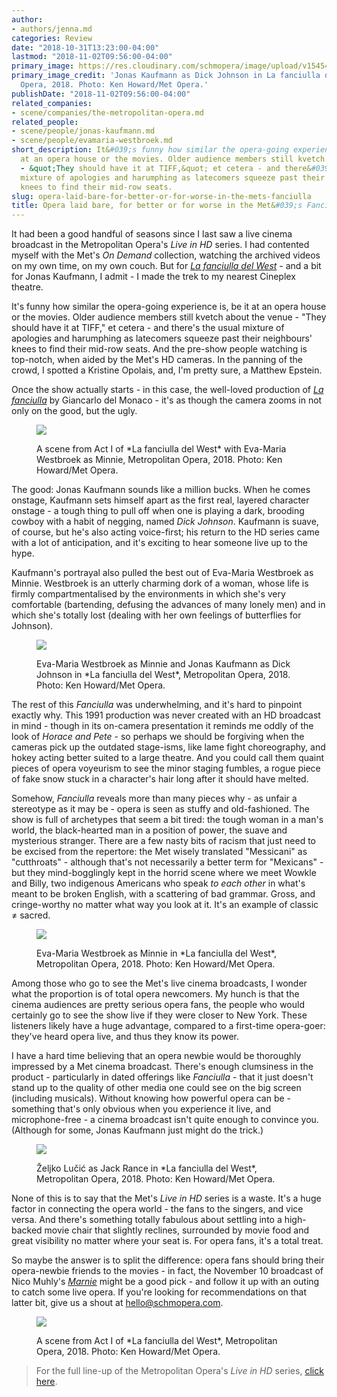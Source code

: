 ```yaml
---
author:
- authors/jenna.md
categories: Review
date: "2018-10-31T13:23:00-04:00"
lastmod: "2018-11-02T09:56:00-04:00"
primary_image: https://res.cloudinary.com/schmopera/image/upload/v1545409169/media/webhook-uploads/1541012736000/sq_KLH3942a.jpg.jpg
primary_image_credit: 'Jonas Kaufmann as Dick Johnson in La fanciulla del West, Metropolitan
  Opera, 2018. Photo: Ken Howard/Met Opera.'
publishDate: "2018-11-02T09:56:00-04:00"
related_companies:
- scene/companies/the-metropolitan-opera.md
related_people:
- scene/people/jonas-kaufmann.md
- scene/people/evamaria-westbroek.md
short_description: It&#039;s funny how similar the opera-going experience is, be it
  at an opera house or the movies. Older audience members still kvetch about the venue
  - &quot;They should have it at TIFF,&quot; et cetera - and there&#039;s the usual
  mixture of apologies and harumphing as latecomers squeeze past their neighbours&#039;
  knees to find their mid-row seats.
slug: opera-laid-bare-for-better-or-for-worse-in-the-mets-fanciulla
title: Opera laid bare, for better or for worse in the Met&#039;s Fanciulla
---
```


It had been a good handful of seasons since I last saw a live cinema broadcast in the Metropolitan Opera's *Live in HD* series. I had contented myself with the Met's *On Demand* collection, watching the archived videos on my own time, on my own couch. But for [*La fanciulla del West*](https://www.metopera.org/season/2018-19-season/la-fanciulla-del-west/) - and a bit for Jonas Kaufmann, I admit - I made the trek to my nearest Cineplex theatre.

It's funny how similar the opera-going experience is, be it at an opera house or the movies. Older audience members still kvetch about the venue - "They should have it at TIFF," et cetera - and there's the usual mixture of apologies and harumphing as latecomers squeeze past their neighbours' knees to find their mid-row seats. And the pre-show people watching is top-notch, when aided by the Met's HD cameras. In the panning of the crowd, I spotted a Kristine Opolais, and, I'm pretty sure, a Matthew Epstein. 

Once the show actually starts - in this case, the well-loved production of [*La fanciulla*](https://www.metopera.org/season/2018-19-season/la-fanciulla-del-west/) by Giancarlo del Monaco - it's as though the camera zooms in not only on the good, but the ugly.

<figure data-type="image">

![](https://res.cloudinary.com/schmopera/image/upload/v1545409169/media/webhook-uploads/1541013037370/FAN_3491a.jpg.jpg)
<figcaption>A scene from Act I of *La fanciulla del West* with Eva-Maria Westbroek as Minnie, Metropolitan Opera, 2018. Photo: Ken Howard/Met Opera.</figcaption>
</figure>

The good: Jonas Kaufmann sounds like a million bucks. When he comes onstage, Kaufmann sets himself apart as the first real, layered character onstage - a tough thing to pull off when one is playing a dark, brooding cowboy with a habit of negging, named *Dick Johnson*. Kaufmann is suave, of course, but he's also acting voice-first; his return to the HD series came with a lot of anticipation, and it's exciting to hear someone live up to the hype.

Kaufmann's portrayal also pulled the best out of Eva-Maria Westbroek as Minnie. Westbroek is an utterly charming dork of a woman, whose life is firmly compartmentalised by the environments in which she's very comfortable (bartending, defusing the advances of many lonely men) and in which she's totally lost (dealing with her own feelings of butterflies for Johnson).

<figure data-type="image">

![](https://res.cloudinary.com/schmopera/image/upload/v1545409169/media/webhook-uploads/1541012874032/_KLH4213a.jpg.jpg)
<figcaption>Eva-Maria Westbroek as Minnie and Jonas Kaufmann as Dick Johnson in *La fanciulla del West*, Metropolitan Opera, 2018. Photo: Ken Howard/Met Opera.</figcaption>
</figure>

The rest of this *Fanciulla* was underwhelming, and it's hard to pinpoint exactly why. This 1991 production was never created with an HD broadcast in mind - though in its on-camera presentation it reminds me oddly of the look of *Horace and Pete* - so perhaps we should be forgiving when the cameras pick up the outdated stage-isms, like lame fight choreography, and hokey acting better suited to a large theatre. And you could call them quaint pieces of opera voyeurism to see the minor staging fumbles, a rogue piece of fake snow stuck in a character's hair long after it should have melted.

Somehow, *Fanciulla* reveals more than many pieces why - as unfair a stereotype as it may be - opera is seen as stuffy and old-fashioned. The show is full of archetypes that seem a bit tired: the tough woman in a man's world, the black-hearted man in a position of power, the suave and mysterious stranger. There are a few nasty bits of racism that just need to be excised from the repertore: the Met wisely translated "Messicani" as "cutthroats" - although that's not necessarily a better term for "Mexicans" - but they mind-bogglingly kept in the horrid scene where we meet Wowkle and Billy, two indigenous Americans who speak *to each other* in what's meant to be broken English, with a scattering of bad grammar. Gross, and cringe-worthy no matter what way you look at it. It's an example of classic ≠ sacred.

<figure data-type="image">

![](https://res.cloudinary.com/schmopera/image/upload/v1545409169/media/webhook-uploads/1541012885011/FAN_3251a.jpg.jpg)
<figcaption>Eva-Maria Westbroek as Minnie in *La fanciulla del West*, Metropolitan Opera, 2018. Photo: Ken Howard/Met Opera.</figcaption>
</figure>

Among those who go to see the Met's live cinema broadcasts, I wonder what the proportion is of total opera newcomers. My hunch is that the cinema audiences are pretty serious opera fans, the people who would certainly go to see the show live if they were closer to New York. These listeners likely have a huge advantage, compared to a first-time opera-goer: they've heard opera live, and thus they know its power.

I have a hard time believing that an opera newbie would be thoroughly impressed by a Met cinema broadcast. There's enough clumsiness in the product - particularly in dated offerings like *Fanciulla* - that it just doesn't stand up to the quality of other media one could see on the big screen (including musicals). Without knowing how powerful opera can be - something that's only obvious when you experience it live, and microphone-free - a cinema broadcast isn't quite enough to convince you. (Although for some, Jonas Kaufmann just might do the trick.)

<figure data-type="image">

![](https://res.cloudinary.com/schmopera/image/upload/v1545409169/media/webhook-uploads/1541012891479/FAN_4646a.jpg.jpg)
<figcaption>Željko Lučić as Jack Rance in *La fanciulla del West*, Metropolitan Opera, 2018. Photo: Ken Howard/Met Opera.</figcaption>
</figure>

None of this is to say that the Met's *Live in HD* series is a waste. It's a huge factor in connecting the opera world - the fans to the singers, and vice versa. And there's something totally fabulous about settling into a high-backed movie chair that slightly reclines, surrounded by movie food and great visibility no matter where your seat is. For opera fans, it's a total treat.

So maybe the answer is to split the difference: opera fans should bring their opera-newbie friends to the movies - in fact, the November 10 broadcast of Nico Muhly's [*Marnie*](https://www.metopera.org/season/2018-19-season/marnie/) might be a good pick - and follow it up with an outing to catch some live opera. If you're looking for recommendations on that latter bit, give us a shout at [hello@schmopera.com](mailto:hello@schmopera.com).

<figure data-type="image">

![](https://res.cloudinary.com/schmopera/image/upload/v1545409169/media/webhook-uploads/1541012897825/FAN_3466a.jpg.jpg)
<figcaption>A scene from Act I of *La fanciulla del West*, Metropolitan Opera, 2018. Photo: Ken Howard/Met Opera.</figcaption>
</figure>

>For the full line-up of the Metropolitan Opera's *Live in HD* series, [click here](https://www.metopera.org/season/in-cinemas/).
